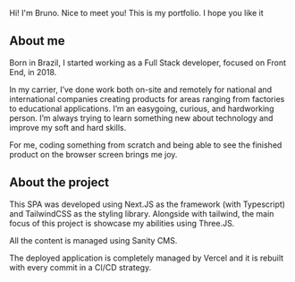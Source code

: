 Hi! I'm Bruno. Nice to meet you! This is my portfolio. I hope you like it

## About me

Born in Brazil, I started working as a Full Stack developer, focused on Front End, in 2018.

In my carrier, I’ve done work both on-site and remotely for national and international companies creating products for areas ranging from factories to educational applications. I’m an easygoing, curious, and hardworking person. I’m always trying to learn something new about technology and improve my soft and hard skills.

For me, coding something from scratch and being able to see the finished product on the browser screen brings me joy.

## About the project

This SPA was developed using Next.JS as the framework (with Typescript) and TailwindCSS as the styling library.
Alongside with tailwind, the main focus of this project is showcase my abilities using Three.JS.

All the content is managed using Sanity CMS.

The deployed application is completely managed by Vercel and it is rebuilt with every commit in a CI/CD strategy.
